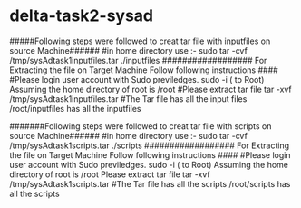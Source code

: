 # delta-task2-sysad
#####Following steps were followed to creat tar file with inputfiles on source Machine######
#in home directory use :-
sudo tar -cvf /tmp/sysAdtask1inputfiles.tar ./inputfiles
################## For Extracting the file on Target Machine Follow following instructions ####
#Please login  user account with Sudo previledges.
sudo -i ( to Root) 
Assuming the home directory of root is /root 
#Please extract tar file 
tar -xvf /tmp/sysAdtask1inputfiles.tar
#The Tar file has all the input files 
/root/inputfiles has all the inputfiles

#######Following steps were followed to creat tar file with scripts on source Machine######
#in home directory use :-
sudo tar -cvf /tmp/sysAdtask1scripts.tar ./scripts
################## For Extracting the file on Target Machine Follow following instructions ####
#Please login  user account with Sudo previledges.
sudo -i ( to Root) 
Assuming the home directory of root is /root 
Please extract tar file 
tar -xvf /tmp/sysAdtask1scripts.tar
#The Tar file has all the scripts
/root/scripts has all the scripts

